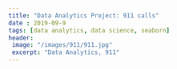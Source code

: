 ```yaml
---
title: "Data Analytics Project: 911 calls"
date : 2019-09-9
tags: [data analytics, data science, seaborn]
header:
 image: "/images/911/911.jpg"
 excerpt: "Data Analytics, 911"
---
```

